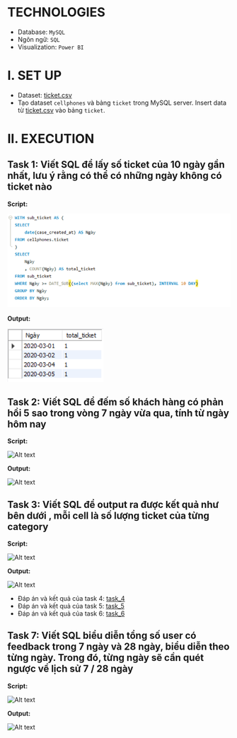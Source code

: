 # TECHNOLOGIES
- Database: `MySQL`
- Ngôn ngữ: `SQL`
- Visualization: `Power BI`

# I. SET UP
- Dataset: [ticket.csv](dataset/ticket.csv)
- Tạo dataset `cellphones` và bảng `ticket` trong MySQL server. Insert data từ [ticket.csv](data/raw_data/ticket.csv) vào bảng `ticket`.

# II. EXECUTION
## Task 1: Viết SQL để lấy số ticket của 10 ngày gần nhất, lưu ý rằng có thể có những ngày không có ticket nào
**Script:**

![Alt text](test_answer/task_1/answer_1.PNG)

**Output:**

![Alt text](test_answer/task_1/output_1.PNG)

## Task 2: Viết SQL để đếm số khách hàng có phản hồi 5 sao trong vòng 7 ngày vừa qua, tính từ ngày hôm nay
**Script:**

![Alt text](test_answer/task_1/answer_2.PNG)

**Output:**

![Alt text](test_answer/task_1/output_2.PNG)

## Task 3: Viết SQL để output ra được kết quả như bên dưới , mỗi cell là số lượng ticket của từng category
**Script:**

![Alt text](test_answer/task_1/answer_3.PNG)

**Output:**

![Alt text](test_answer/task_1/output_3.PNG)

- Đáp án và kết quả của task 4: [task_4](test_answer/task_4)
- Đáp án và kết quả của task 5: [task_5](test_answer/task_5)
- Đáp án và kết quả của task 6: [task_6](test_answer/task_6)

## Task 7: Viết SQL biểu diễn tổng số user có feedback trong 7 ngày và 28 ngày, biểu diễn theo từng ngày. Trong đó, từng ngày sẽ cần quét ngược về lịch sử 7 / 28 ngày
**Script:**

![Alt text](test_answer/task_1/answer_7.PNG)

**Output:**

![Alt text](test_answer/task_1/output_7.PNG)
